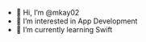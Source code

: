 - 👋 Hi, I’m @mkay02
- 👀 I’m interested in App Development
- 🌱 I’m currently learning Swift

<!---
mkay02/mkay02 is a ✨ special ✨ repository because its `README.md` (this file) appears on your GitHub profile.
You can click the Preview link to take a look at your changes.
--->

